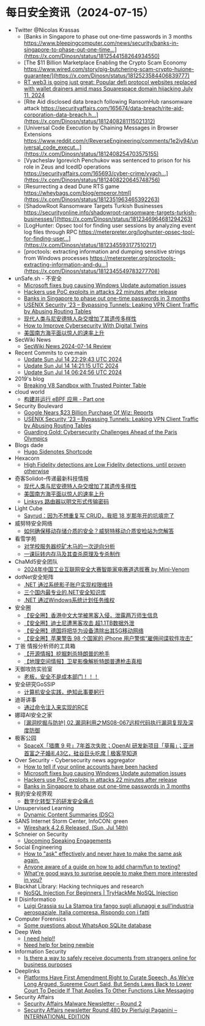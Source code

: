 # 每日安全资讯（2024-07-15）

- Twitter @Nicolas Krassas
  - [Banks in Singapore to phase out one-time passwords in 3 months https://www.bleepingcomputer.com/news/security/banks-in-singapore-to-phase-out-one-time...](https://x.com/Dinosn/status/1812544158264934550)
  - [The $11 Billion Marketplace Enabling the Crypto Scam Economy https://www.wired.com/story/pig-butchering-scam-crypto-huione-guarantee/](https://x.com/Dinosn/status/1812523584406839777)
  - [RT web3 is going just great: Popular defi protocol websites replaced with wallet drainers amid mass Squarespace domain hijacking July 11, 2024](https://x.com/Dinosn/status/1812524163275649382)
  - [Rite Aid disclosed data breach following RansomHub ransomware attack https://securityaffairs.com/165674/data-breach/rite-aid-corporation-data-breach.h...](https://x.com/Dinosn/status/1812408281115021312)
  - [Universal Code Execution by Chaining Messages in Browser Extensions https://www.reddit.com/r/ReverseEngineering/comments/1e2iy94/universal_code_execut...](https://x.com/Dinosn/status/1812408254703575155)
  - [Vyacheslav Igorevich Penchukov was sentenced to prison for his role in Zeus and IcedID operations https://securityaffairs.com/165693/cyber-crime/vyach...](https://x.com/Dinosn/status/1812408220645748756)
  - [Resurrecting a dead Dune RTS game https://wheybags.com/blog/emperor.html](https://x.com/Dinosn/status/1812351963465392263)
  - [ShadowRoot Ransomware Targets Turkish Businesses https://securityonline.info/shadowroot-ransomware-targets-turkish-businesses/](https://x.com/Dinosn/status/1812346964681294263)
  - [LogHunter: Opsec tool for finding user sessions by analyzing event log files through RPC https://meterpreter.org/loghunter-opsec-tool-for-finding-user...](https://x.com/Dinosn/status/1812345593177510217)
  - [proctools: extracting information and dumping sensitive strings from Windows processes https://meterpreter.org/proctools-extracting-information-and-du...](https://x.com/Dinosn/status/1812345549783277708)
- unSafe.sh - 不安全
  - [Microsoft fixes bug causing Windows Update automation issues](https://buaq.net/go-250488.html)
  - [Hackers use PoC exploits in attacks 22 minutes after release](https://buaq.net/go-250489.html)
  - [Banks in Singapore to phase out one-time passwords in 3 months](https://buaq.net/go-250490.html)
  - [USENIX Security ’23 – Bypassing Tunnels: Leaking VPN Client Traffic by Abusing Routing Tables](https://buaq.net/go-250496.html)
  - [现代人类与尼安德特人杂交增加了其遗传多样性](https://buaq.net/go-250486.html)
  - [How to Improve Cybersecurity With Digital Twins](https://buaq.net/go-250493.html)
  - [美国南方海平面以惊人的速率上升](https://buaq.net/go-250487.html)
- SecWiki News
  - [SecWiki News 2024-07-14 Review](http://www.sec-wiki.com/?2024-07-14)
- Recent Commits to cve:main
  - [Update Sun Jul 14 22:29:43 UTC 2024](https://github.com/trickest/cve/commit/2a149634e5a5d947402ef484ef9c5bfdd971bdb6)
  - [Update Sun Jul 14 14:21:15 UTC 2024](https://github.com/trickest/cve/commit/fd95077e7b258c693383da0aae0f2929ac01e7b5)
  - [Update Sun Jul 14 06:24:56 UTC 2024](https://github.com/trickest/cve/commit/d76c4514f3a2e4f5f84c175fa5f97f0dd06e8e86)
- 2019's blog
  - [Breaking V8 Sandbox with Trusted Pointer Table](https://mem2019.github.io/jekyll/update/2024/07/14/HITCON.html)
- cloud world
  - [构建并运行 eBPF 应用 - Part one](https://cloudsjhan.github.io/2024/07/14/%E6%9E%84%E5%BB%BA%E5%B9%B6%E8%BF%90%E8%A1%8C-eBPF-%E5%BA%94%E7%94%A8-Part-one/)
- Security Boulevard
  - [Google Nears $23 Billion Purchase Of Wiz: Reports](https://securityboulevard.com/2024/07/google-nears-23-billion-purchase-of-wiz-reports/)
  - [USENIX Security ’23 – Bypassing Tunnels: Leaking VPN Client Traffic by Abusing Routing Tables](https://securityboulevard.com/2024/07/usenix-security-23-bypassing-tunnels-leaking-vpn-client-traffic-by-abusing-routing-tables/)
  - [Guarding Gold: Cybersecurity Challenges Ahead of the Paris Olympics](https://securityboulevard.com/2024/07/guarding-gold-cybersecurity-challenges-ahead-of-the-paris-olympics/)
- Blogs  dade
  - [Hugo Sidenotes Shortcode](https://0xda.de/blog/2024/07/hugo-sidenotes-shortcode/)
- Hexacorn
  - [High Fidelity detections are Low Fidelity detections, until proven otherwise](https://www.hexacorn.com/blog/2024/07/14/high-fidelity-detections-are-low-fidelity-detections-until-proven-otherwise/)
- 奇客Solidot–传递最新科技情报
  - [现代人类与尼安德特人杂交增加了其遗传多样性](https://www.solidot.org/story?sid=78689)
  - [美国南方海平面以惊人的速率上升](https://www.solidot.org/story?sid=78688)
  - [Linksys 路由器以明文形式传输密码](https://www.solidot.org/story?sid=78687)
- Light Cube
  - [Sayrud：因为不想重复写 CRUD，我把 18 岁那年开的坑填完了](https://github.red/hello-sayrud/)
- 威努特安全网络
  - [如何确保移动存储介质的安全？威努特移动介质安检站为您解答](https://mp.weixin.qq.com/s?__biz=MzAwNTgyODU3NQ==&mid=2651124713&idx=1&sn=4002b90225e6a9ad359d840a83f8687b&chksm=80e6e959b791604f5815a028cafb3dfbdb4b7b5777dbf26dc15f94cb6983b977da9f02adbdfe&scene=58&subscene=0#rd)
- 看雪学苑
  - [对学校服务器挖矿木马的一次逆向分析](https://mp.weixin.qq.com/s?__biz=MjM5NTc2MDYxMw==&mid=2458563599&idx=1&sn=5f2d3ca69e2cfdee15dc9533fd7ebc90&chksm=b18d848586fa0d93e8beca0c1c56bae398128f24596952c768cc2f90d40ab7830d72ec3d34d4&scene=58&subscene=0#rd)
  - [一课玩转内存马及其查杀原理及专杀制作](https://mp.weixin.qq.com/s?__biz=MjM5NTc2MDYxMw==&mid=2458563599&idx=2&sn=a1ac76832b07238d33b11d55dc7a78b4&chksm=b18d848586fa0d93a10b08e344e549752e55c0d0713968c0ec1f75fdfac47225e39ee1095d48&scene=58&subscene=0#rd)
- ChaMd5安全团队
  - [2024年中国工业互联网安全大赛智能家电赛道选拔赛 by Mini-Venom](https://mp.weixin.qq.com/s?__biz=MzIzMTc1MjExOQ==&mid=2247510681&idx=1&sn=a7b25eae740e541f7d2898799f238ed5&chksm=e89d8241dfea0b573b9a8a8fa21328665ed140a851a7a6783c3429fe3d42bcfdb139fbaab984&scene=58&subscene=0#rd)
- dotNet安全矩阵
  - [.NET 通过系统影子账户实现权限维持](https://mp.weixin.qq.com/s?__biz=MzUyOTc3NTQ5MA==&mid=2247493300&idx=1&sn=0367b979654bb109c78c8d64694c2f3e&chksm=fa594859cd2ec14f5ab581abb2d9e46fa26334bc5861abc1dc0f685cf1c8efd96c477063b39e&scene=58&subscene=0#rd)
  - [三个国内最专业的.NET安全知识库](https://mp.weixin.qq.com/s?__biz=MzUyOTc3NTQ5MA==&mid=2247493300&idx=2&sn=0daf4e93e56cce2b942b16058bbbefb2&chksm=fa594859cd2ec14ffbd956696579dde35503b6741223c094cf65dd2da107a1b826fd7be6cdac&scene=58&subscene=0#rd)
  - [.NET 通过Windows系统计划任务维权](https://mp.weixin.qq.com/s?__biz=MzUyOTc3NTQ5MA==&mid=2247493300&idx=3&sn=2a45d35a390bc0a4a24405f862909a7e&chksm=fa594859cd2ec14f06b219cff3d311e196513b2903ad40d9d4a4182c138956753493a8385666&scene=58&subscene=0#rd)
- 安全圈
  - [【安全圈】香港中文大学被黑客入侵，泄露两万师生信息](https://mp.weixin.qq.com/s?__biz=MzIzMzE4NDU1OQ==&mid=2652062820&idx=1&sn=7a8050db86a4be5139614e0c54f637fd&chksm=f36e6824c419e1329c18f760380fe90077012675f036ebf2951fcdf12220ca3b2c6688424774&scene=58&subscene=0#rd)
  - [【安全圈】迪士尼遭黑客攻击 超1.1TB数据外泄](https://mp.weixin.qq.com/s?__biz=MzIzMzE4NDU1OQ==&mid=2652062820&idx=2&sn=4444ea2ce525d4e1c4c307c833ec0ae8&chksm=f36e6824c419e132127cdfc7c7b862c5fdfd4b716ffa77d9527888bc41899618d025800e82a9&scene=58&subscene=0#rd)
  - [【安全圈】德国将把华为设备清除出其5G移动网络](https://mp.weixin.qq.com/s?__biz=MzIzMzE4NDU1OQ==&mid=2652062820&idx=3&sn=9338c0cf0ba979f29a270f040c86ea36&chksm=f36e6824c419e132bc6499ab001cd02e925cad3397d7b1fc131dc925c002d9b87b875695b2b8&scene=58&subscene=0#rd)
  - [【安全圈】苹果警告 98 个国家的 iPhone 用户警惕“雇佣间谍软件攻击”](https://mp.weixin.qq.com/s?__biz=MzIzMzE4NDU1OQ==&mid=2652062820&idx=4&sn=6a6b338fb1e1cf4e05af040744c22b13&chksm=f36e6824c419e132275e0274c6e274738308e80cce0ca9f199dac2a8655d6a70dbf8057336b9&scene=58&subscene=0#rd)
- 丁爸 情报分析师的工具箱
  - [【开源情报】挖掘刺杀特朗普的枪手](https://mp.weixin.qq.com/s?__biz=MzI2MTE0NTE3Mw==&mid=2651145082&idx=1&sn=238ebb351adec27c4346b637de6dbbc5&chksm=f1af3440c6d8bd568e48ffe9dfe5b073ab0d3bf812f0c02d196be12377cbee75339a8c4d6398&scene=58&subscene=0#rd)
  - [【地理空间情报】卫星影像解析特朗普遭枪击真相](https://mp.weixin.qq.com/s?__biz=MzI2MTE0NTE3Mw==&mid=2651145082&idx=2&sn=752820260608dd3c028dab3557f1cf2b&chksm=f1af3440c6d8bd5687fb4fe87e18777cdb1f39bc5cab12801c99a790ef6d1c1de13d4009003c&scene=58&subscene=0#rd)
- 天御攻防实验室
  - [老板，安全不是成本部门！！！](https://mp.weixin.qq.com/s?__biz=MzU0MzgyMzM2Nw==&mid=2247485908&idx=1&sn=b6cff013a1e9a9599bdde63ce56ecec0&chksm=fb04cabccc7343aac55b3c43020c855bade147461fece597f730bc0460e65c5610dd0f5d988b&scene=58&subscene=0#rd)
- 安全研究GoSSIP
  - [计算机安全实践，绝知此事要躬行](https://mp.weixin.qq.com/s?__biz=Mzg5ODUxMzg0Ng==&mid=2247498439&idx=1&sn=dd3b6e693f4ae9bebe4f6f99a64d1888&chksm=c063d41ef7145d08e450f5040da485279859a7d0aafd40ed496166dcba799aaffed979f054cb&scene=58&subscene=0#rd)
- 迪哥讲事
  - [通过命令注入来实现的RCE](https://mp.weixin.qq.com/s?__biz=MzIzMTIzNTM0MA==&mid=2247495199&idx=1&sn=9f92812648bf61f9b7bf52671c8f6a9a&chksm=e8a5e47cdfd26d6a1a2c2872ba9f5dadf47759dcb32fc5f4874241ecfa10e1a2a5c6c308a604&scene=58&subscene=0#rd)
- 娜璋AI安全之家
  - [[漏洞挖掘与防护] 02.漏洞利用之MS08-067远程代码执行漏洞复现及深度防御](https://mp.weixin.qq.com/s?__biz=Mzg5MTM5ODU2Mg==&mid=2247500579&idx=1&sn=ed3c9232e67f1e244ff09da7db10d0b8&chksm=cfcf73eef8b8faf886676005ab6a5702e6e37443049fcec999ae10c3ca3db386b039b73e9a42&scene=58&subscene=0#rd)
- 极客公园
  - [SpaceX「猎鹰 9 号」7年首次失败；OpenAI 研发新项目「草莓」；亚洲首富之子婚礼43亿，硅谷巨头吃席 | 极客早知道](https://mp.weixin.qq.com/s?__biz=MTMwNDMwODQ0MQ==&mid=2653047233&idx=1&sn=dd5f24c83067bf27b5091662b0a94f9f&chksm=7e5734774920bd61febdad254cdbf2311f2fd5bbf98f513e69e424c14c196e5ffa75f7392f33&scene=58&subscene=0#rd)
- Over Security - Cybersecurity news aggregator
  - [How to tell if your online accounts have been hacked](https://techcrunch.com/2024/07/14/how-to-tell-if-your-online-accounts-have-been-hacked/)
  - [Microsoft fixes bug causing Windows Update automation issues](https://www.bleepingcomputer.com/news/microsoft/microsoft-fixes-bug-causing-windows-update-automation-issues/)
  - [Hackers use PoC exploits in attacks 22 minutes after release](https://www.bleepingcomputer.com/news/security/hackers-use-poc-exploits-in-attacks-22-minutes-after-release/)
  - [Banks in Singapore to phase out one-time passwords in 3 months](https://www.bleepingcomputer.com/news/security/banks-in-singapore-to-phase-out-one-time-passwords-in-3-months/)
- 我的安全视界观
  - [数字化转型下的研发安全痛点](https://mp.weixin.qq.com/s?__biz=MzI3Njk2OTIzOQ==&mid=2247486229&idx=1&sn=d3f8279f96fa8c0f366f83a1987349d4&chksm=eb6c296ddc1ba07b90004cb68353610f932f632da9a0c6ff10d0daecdb82fda2d1e187afdf5e&scene=58&subscene=0#rd)
- Unsupervised Learning
  - [Dynamic Content Summaries (DSC)](https://danielmiessler.com/p/dynamic-content-summaries)
- SANS Internet Storm Center, InfoCON: green
  - [Wireshark 4.2.6 Released, (Sun, Jul 14th)](https://isc.sans.edu/diary/rss/31068)
- Schneier on Security
  - [Upcoming Speaking Engagements](https://www.schneier.com/blog/archives/2024/07/upcoming-speaking-engagements-38.html)
- Social Engineering
  - [How to "ask" effectively and never have to make the same ask again.](https://www.reddit.com/r/SocialEngineering/comments/1e34szs/how_to_ask_effectively_and_never_have_to_make_the/)
  - [Anyone aware of a guide on how to add charm/fun to texting?](https://www.reddit.com/r/SocialEngineering/comments/1e3aqss/anyone_aware_of_a_guide_on_how_to_add_charmfun_to/)
  - [What're good ways to surprise people to make them more interested in you?](https://www.reddit.com/r/SocialEngineering/comments/1e309oq/whatre_good_ways_to_surprise_people_to_make_them/)
- Blackhat Library: Hacking techniques and research
  - [NoSQL Injection For Beginners | TryHackMe NoSQL Injection](https://www.reddit.com/r/blackhat/comments/1e301i0/nosql_injection_for_beginners_tryhackme_nosql/)
- Il Disinformatico
  - [Luigi Grassia su La Stampa tira fango sugli allunaggi e sull’industria aerospaziale, Italia compresa. Rispondo con i fatti](http://attivissimo.blogspot.com/2024/07/luigi-grassia-su-la-stampa-tira-fango.html)
- Computer Forensics
  - [Some questions about WhatsApp SQLite database](https://www.reddit.com/r/computerforensics/comments/1e33bnw/some_questions_about_whatsapp_sqlite_database/)
- Deep Web
  - [I need help!!](https://www.reddit.com/r/deepweb/comments/1e39xjl/i_need_help/)
  - [Need help for being newbie](https://www.reddit.com/r/deepweb/comments/1e374t7/need_help_for_being_newbie/)
- Information Security
  - [Is there a way to safely receive documents from strangers online for business purposes](https://www.reddit.com/r/Information_Security/comments/1e2v2qx/is_there_a_way_to_safely_receive_documents_from/)
- Deeplinks
  - [Platforms Have First Amendment Right to Curate Speech, As We’ve Long Argued, Supreme Court Said, But Sends Laws Back to Lower Court To Decide If That Applies To Other Functions Like Messaging](https://www.eff.org/deeplinks/2024/07/platforms-have-first-amendment-right-curate-speech-weve-long-argued-supreme-1)
- Security Affairs
  - [Security Affairs Malware Newsletter – Round 2](https://securityaffairs.com/165712/malware/security-affairs-malware-newsletter-round-2.html)
  - [Security Affairs newsletter Round 480 by Pierluigi Paganini – INTERNATIONAL EDITION](https://securityaffairs.com/165703/breaking-news/security-affairs-newsletter-round-480-by-pierluigi-paganini-international-edition.html)

